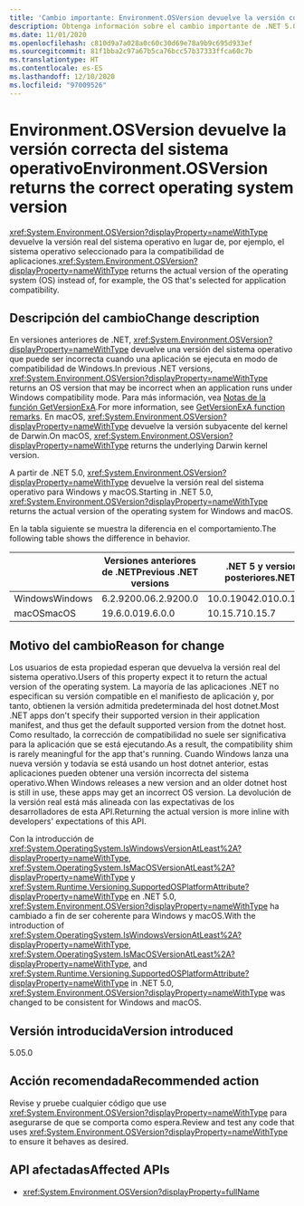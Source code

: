 ```yaml
---
title: 'Cambio importante: Environment.OSVersion devuelve la versión correcta del sistema operativo'
description: Obtenga información sobre el cambio importante de .NET 5.0 en las bibliotecas básicas de .NET donde Environment.OSVersion devuelve la versión real del sistema operativo en lugar de, por ejemplo, el sistema operativo seleccionado para la compatibilidad de aplicaciones.
ms.date: 11/01/2020
ms.openlocfilehash: c810d9a7a028a0c60c30d69e78a9b9c695d933ef
ms.sourcegitcommit: 81f1bba2c97a67b5ca76bcc57b37333ffca60c7b
ms.translationtype: HT
ms.contentlocale: es-ES
ms.lasthandoff: 12/10/2020
ms.locfileid: "97009526"
---
```

# <a name="environmentosversion-returns-the-correct-operating-system-version"></a><span data-ttu-id="20e62-103">Environment.OSVersion devuelve la versión correcta del sistema operativo</span><span class="sxs-lookup"><span data-stu-id="20e62-103">Environment.OSVersion returns the correct operating system version</span></span>

<span data-ttu-id="20e62-104"><xref:System.Environment.OSVersion?displayProperty=nameWithType> devuelve la versión real del sistema operativo en lugar de, por ejemplo, el sistema operativo seleccionado para la compatibilidad de aplicaciones.</span><span class="sxs-lookup"><span data-stu-id="20e62-104"><xref:System.Environment.OSVersion?displayProperty=nameWithType> returns the actual version of the operating system (OS) instead of, for example, the OS that's selected for application compatibility.</span></span>

## <a name="change-description"></a><span data-ttu-id="20e62-105">Descripción del cambio</span><span class="sxs-lookup"><span data-stu-id="20e62-105">Change description</span></span>

<span data-ttu-id="20e62-106">En versiones anteriores de .NET, <xref:System.Environment.OSVersion?displayProperty=nameWithType> devuelve una versión del sistema operativo que puede ser incorrecta cuando una aplicación se ejecuta en modo de compatibilidad de Windows.</span><span class="sxs-lookup"><span data-stu-id="20e62-106">In previous .NET versions, <xref:System.Environment.OSVersion?displayProperty=nameWithType> returns an OS version that may be incorrect when an application runs under Windows compatibility mode.</span></span> <span data-ttu-id="20e62-107">Para más información, vea [Notas de la función GetVersionExA](/windows/win32/api/sysinfoapi/nf-sysinfoapi-getversionexa#remarks).</span><span class="sxs-lookup"><span data-stu-id="20e62-107">For more information, see [GetVersionExA function remarks](/windows/win32/api/sysinfoapi/nf-sysinfoapi-getversionexa#remarks).</span></span> <span data-ttu-id="20e62-108">En macOS, <xref:System.Environment.OSVersion?displayProperty=nameWithType> devuelve la versión subyacente del kernel de Darwin.</span><span class="sxs-lookup"><span data-stu-id="20e62-108">On macOS, <xref:System.Environment.OSVersion?displayProperty=nameWithType> returns the underlying Darwin kernel version.</span></span>

<span data-ttu-id="20e62-109">A partir de .NET 5.0, <xref:System.Environment.OSVersion?displayProperty=nameWithType> devuelve la versión real del sistema operativo para Windows y macOS.</span><span class="sxs-lookup"><span data-stu-id="20e62-109">Starting in .NET 5.0, <xref:System.Environment.OSVersion?displayProperty=nameWithType> returns the actual version of the operating system for Windows and macOS.</span></span>

<span data-ttu-id="20e62-110">En la tabla siguiente se muestra la diferencia en el comportamiento.</span><span class="sxs-lookup"><span data-stu-id="20e62-110">The following table shows the difference in behavior.</span></span>

|  | <span data-ttu-id="20e62-111">Versiones anteriores de .NET</span><span class="sxs-lookup"><span data-stu-id="20e62-111">Previous .NET versions</span></span> | <span data-ttu-id="20e62-112">.NET 5 y versiones posteriores</span><span class="sxs-lookup"><span data-stu-id="20e62-112">.NET 5+</span></span> |
|--|------------------------|---------|
| <span data-ttu-id="20e62-113">Windows</span><span class="sxs-lookup"><span data-stu-id="20e62-113">Windows</span></span> | <span data-ttu-id="20e62-114">6.2.9200.0</span><span class="sxs-lookup"><span data-stu-id="20e62-114">6.2.9200.0</span></span> | <span data-ttu-id="20e62-115">10.0.19042.0</span><span class="sxs-lookup"><span data-stu-id="20e62-115">10.0.19042.0</span></span> |
| <span data-ttu-id="20e62-116">macOS</span><span class="sxs-lookup"><span data-stu-id="20e62-116">macOS</span></span> | <span data-ttu-id="20e62-117">19.6.0.0</span><span class="sxs-lookup"><span data-stu-id="20e62-117">19.6.0.0</span></span> | <span data-ttu-id="20e62-118">10.15.7</span><span class="sxs-lookup"><span data-stu-id="20e62-118">10.15.7</span></span> |

## <a name="reason-for-change"></a><span data-ttu-id="20e62-119">Motivo del cambio</span><span class="sxs-lookup"><span data-stu-id="20e62-119">Reason for change</span></span>

<span data-ttu-id="20e62-120">Los usuarios de esta propiedad esperan que devuelva la versión real del sistema operativo.</span><span class="sxs-lookup"><span data-stu-id="20e62-120">Users of this property expect it to return the actual version of the operating system.</span></span> <span data-ttu-id="20e62-121">La mayoría de las aplicaciones .NET no especifican su versión compatible en el manifiesto de aplicación y, por tanto, obtienen la versión admitida predeterminada del host dotnet.</span><span class="sxs-lookup"><span data-stu-id="20e62-121">Most .NET apps don't specify their supported version in their application manifest, and thus get the default supported version from the dotnet host.</span></span> <span data-ttu-id="20e62-122">Como resultado, la corrección de compatibilidad no suele ser significativa para la aplicación que se está ejecutando.</span><span class="sxs-lookup"><span data-stu-id="20e62-122">As a result, the compatibility shim is rarely meaningful for the app that's running.</span></span> <span data-ttu-id="20e62-123">Cuando Windows lanza una nueva versión y todavía se está usando un host dotnet anterior, estas aplicaciones pueden obtener una versión incorrecta del sistema operativo.</span><span class="sxs-lookup"><span data-stu-id="20e62-123">When Windows releases a new version and an older dotnet host is still in use, these apps may get an incorrect OS version.</span></span> <span data-ttu-id="20e62-124">La devolución de la versión real está más alineada con las expectativas de los desarrolladores de esta API.</span><span class="sxs-lookup"><span data-stu-id="20e62-124">Returning the actual version is more inline with developers' expectations of this API.</span></span>

<span data-ttu-id="20e62-125">Con la introducción de <xref:System.OperatingSystem.IsWindowsVersionAtLeast%2A?displayProperty=nameWithType>, <xref:System.OperatingSystem.IsMacOSVersionAtLeast%2A?displayProperty=nameWithType> y <xref:System.Runtime.Versioning.SupportedOSPlatformAttribute?displayProperty=nameWithType> en .NET 5.0, <xref:System.Environment.OSVersion?displayProperty=nameWithType> ha cambiado a fin de ser coherente para Windows y macOS.</span><span class="sxs-lookup"><span data-stu-id="20e62-125">With the introduction of <xref:System.OperatingSystem.IsWindowsVersionAtLeast%2A?displayProperty=nameWithType>, <xref:System.OperatingSystem.IsMacOSVersionAtLeast%2A?displayProperty=nameWithType>, and <xref:System.Runtime.Versioning.SupportedOSPlatformAttribute?displayProperty=nameWithType> in .NET 5.0, <xref:System.Environment.OSVersion?displayProperty=nameWithType> was changed to be consistent for Windows and macOS.</span></span>

## <a name="version-introduced"></a><span data-ttu-id="20e62-126">Versión introducida</span><span class="sxs-lookup"><span data-stu-id="20e62-126">Version introduced</span></span>

<span data-ttu-id="20e62-127">5.0</span><span class="sxs-lookup"><span data-stu-id="20e62-127">5.0</span></span>

## <a name="recommended-action"></a><span data-ttu-id="20e62-128">Acción recomendada</span><span class="sxs-lookup"><span data-stu-id="20e62-128">Recommended action</span></span>

<span data-ttu-id="20e62-129">Revise y pruebe cualquier código que use <xref:System.Environment.OSVersion?displayProperty=nameWithType> para asegurarse de que se comporta como espera.</span><span class="sxs-lookup"><span data-stu-id="20e62-129">Review and test any code that uses <xref:System.Environment.OSVersion?displayProperty=nameWithType> to ensure it behaves as desired.</span></span>

## <a name="affected-apis"></a><span data-ttu-id="20e62-130">API afectadas</span><span class="sxs-lookup"><span data-stu-id="20e62-130">Affected APIs</span></span>

- <xref:System.Environment.OSVersion?displayProperty=fullName>

<!--

### Category

Core .NET libraries

### Affected APIs

- `P:System.Environment.OSVersion`

-->
